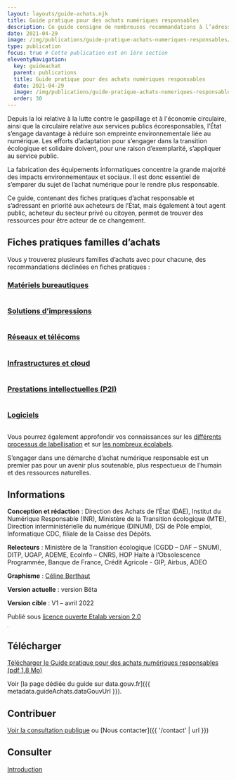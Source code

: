```yaml
---
layout: layouts/guide-achats.njk
title: Guide pratique pour des achats numériques responsables
description: Ce guide consigne de nombreuses recommandations à l’adresse des acteurs publics, recommandations également ouvertes aux acteurs du secteur privé qui peuvent se les approprier dans leur propre démarche d’achat.
date: 2021-04-29
image: /img/publications/guide-pratique-achats-numeriques-responsables/guide-achats-numerique-responsable.webp
type: publication
focus: true # Cette publication est en 1ère section
eleventyNavigation:
  key: guideachat
  parent: publications
  title: Guide pratique pour des achats numériques responsables
  date: 2021-04-29
  image: /img/publications/guide-pratique-achats-numeriques-responsables/guide-achats-numerique-responsable.webp
  order: 30
---
```


Depuis la loi relative à la lutte contre le gaspillage et à l'économie circulaire, ainsi que la circulaire relative aux services publics écoresponsables, l’État s’engage davantage à réduire son empreinte environnementale liée au numérique. Les efforts d’adaptation pour s’engager dans la transition écologique et solidaire doivent, pour une raison d’exemplarité, s’appliquer au service public. 

La fabrication des équipements informatiques concentre la grande majorité des impacts environnementaux et sociaux. Il est donc essentiel de s’emparer du sujet de l’achat numérique pour le rendre plus responsable.

Ce guide, contenant des fiches pratiques d’achat responsable et s’adressant en priorité aux acheteurs de l’État, mais également à tout agent public, acheteur du secteur privé ou citoyen, permet de trouver des ressources pour être acteur de ce changement.

## Fiches pratiques familles d’achats

Vous y trouverez plusieurs familles d’achats avec pour chacune, des recommandations déclinées en fiches pratiques :

<div class="fr-grid-row fr-grid-row--gutters fr-py-3w">
  <div class="fr-col-md-4 fr-col-12">
    <div class="fr-card fr-enlarge-link">
      <div class="fr-card__body">
        <h3 class="fr-card__title">
          <a href="/publications/guide-pratique-achats-numeriques-responsables/fiches-pratiques/bureautique/" class="fr-card__link">Matériels bureautiques</a>
        </h3>
      </div>
      <div class="fr-card__img">
        <img src="/img/publications/guide-pratique-achats-numeriques-responsables/picto-ordinateur.svg" alt="">
      </div>
    </div> 
  </div>
  <div class="fr-col-md-4 fr-col-12">
    <div class="fr-card fr-enlarge-link">
      <div class="fr-card__body">
        <h3 class="fr-card__title">
          <a href="/publications/guide-pratique-achats-numeriques-responsables/fiches-pratiques/impression/" class="fr-card__link">Solutions d’impressions</a>
        </h3>
      </div>
      <div class="fr-card__img">
        <img src="/img/publications/guide-pratique-achats-numeriques-responsables/picto-imprimante.svg" alt="">
      </div>
    </div> 
  </div>
  <div class="fr-col-md-4 fr-col-12">
    <div class="fr-card fr-enlarge-link">
      <div class="fr-card__body">
        <h3 class="fr-card__title">
          <a href="/publications/guide-pratique-achats-numeriques-responsables/fiches-pratiques/reseaux/" class="fr-card__link">Réseaux et télécoms</a>
        </h3>
      </div>
      <div class="fr-card__img">
        <img src="/img/publications/guide-pratique-achats-numeriques-responsables/picto-reseau.svg" alt="">
      </div>
    </div> 
  </div>
  <div class="fr-col-md-4 fr-col-12">
    <div class="fr-card fr-enlarge-link">
      <div class="fr-card__body">
        <h3 class="fr-card__title">
          <a href="/publications/guide-pratique-achats-numeriques-responsables/fiches-pratiques/hebergement/" class="fr-card__link">Infrastructures et cloud</a>
        </h3>
      </div>
      <div class="fr-card__img">
        <img src="/img/publications/guide-pratique-achats-numeriques-responsables/picto-serveur.svg" alt="">
      </div>
    </div> 
  </div>
  <div class="fr-col-md-4 fr-col-12">
    <div class="fr-card fr-enlarge-link">
      <div class="fr-card__body">
        <h3 class="fr-card__title">
          <a href="/publications/guide-pratique-achats-numeriques-responsables/fiches-pratiques/prestations-intellectuelles/" class="fr-card__link">Prestations intellectuelles (P2I)</a>
        </h3>
      </div>
      <div class="fr-card__img">
        <img src="/img/publications/guide-pratique-achats-numeriques-responsables/picto-prestations-intellectuelles.svg" alt="">
      </div>
    </div> 
  </div>
  <div class="fr-col-md-4 fr-col-12">
    <div class="fr-card fr-enlarge-link">
      <div class="fr-card__body">
        <h3 class="fr-card__title">
          <a href="/publications/guide-pratique-achats-numeriques-responsables/fiches-pratiques/logiciels/" class="fr-card__link">Logiciels</a>
        </h3>
      </div>
      <div class="fr-card__img">
        <img src="/img/publications/guide-pratique-achats-numeriques-responsables/picto-logiciels.svg" alt="">
      </div>
    </div> 
  </div>
</div>


Vous pourrez également approfondir vos connaissances sur les [différents processus de labellisation](/publications/guide-pratique-achats-numeriques-responsables/labels/organisation/) et sur [les nombreux écolabels](/publications/guide-pratique-achats-numeriques-responsables/labels/produits/).

S’engager dans une démarche d’achat numérique responsable est un premier pas pour un avenir plus soutenable, plus respectueux de l’humain et des ressources naturelles.

## Informations

<div class="fr-grid-row fr-grid-row--gutters">
  <div class="fr-col-12 fr-col-md-6">

**Conception et rédaction** : Direction des Achats de l’État (DAE), Institut du Numérique Responsable (INR), Ministère de la Transition écologique (MTE), Direction interministérielle du numérique (DINUM), DSI de Pôle emploi, Informatique CDC, filiale de la Caisse des Dépôts.

**Relecteurs** : Ministère de la Transition écologique (CGDD – DAF – SNUM), DITP, UGAP, ADEME, EcoInfo – CNRS, HOP Halte à l’Obsolescence Programmée, Banque de France, Crédit Agricole - GIP, Airbus, ADEO

**Graphisme** : [Céline Berthaut](https://celineberthaut.fr/)

**Version actuelle** : version Bêta

**Version cible** : V1 – avril 2022

Publié sous [licence ouverte Etalab version 2.0](https://github.com/etalab/licence-ouverte/blob/master/LO.md)

  </div>
  <div class="fr-col-12 fr-col-md-6">
    <a target="_self" href="/docs/2021/guide-achats-numeriques-responsables-version-beta-avril-2021.pdf" title="Télécharger le Guide pratique pour des achats numériques responsables (pdf 1,8 Mo)"><img src="/img/publications/guide-pratique-achats-numeriques-responsables/couverture-guide-achats-numerique-responsable.webp" class="fr-responsive-img" alt="" style="border: 1px solid #ccc"></a>
  </div>
</div>

## Télécharger

<a class="fr-link fr-fi-download-line fr-link--icon-left" target="_self" href="/docs/2021/guide-achats-numeriques-responsables-version-beta-avril-2021.pdf">Télécharger le Guide pratique pour des achats numériques responsables (pdf 1,8 Mo)</a>

Voir [la page dédiée du guide sur data.gouv.fr]({{ metadata.guideAchats.dataGouvUrl }}).

## Contribuer

<a class="fr-link fr-fi-external-link-line fr-link--icon-right" href="https://purpoz.com/consultation/guide-pour-des-achats-numeriques-responsables/presentation/presentation" target="_blank" title="Voir la consultation publique - Nouvelle fenêtre">Voir la consultation publique</a> ou [Nous contacter]({{ '/contact' | url }})

## Consulter

<nav>
<a class="fr-link fr-fi-arrow-right-line fr-link--icon-right" href="/publications/guide-pratique-achats-numeriques-responsables/introduction">Introduction</a>
</nav>
